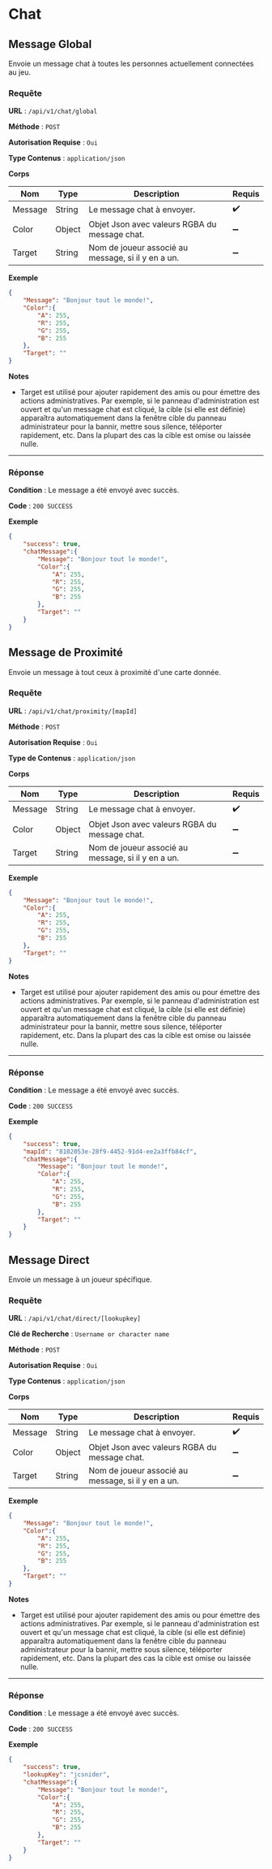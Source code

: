 # Chat


## Message Global

Envoie un message chat à toutes les personnes actuellement connectées au jeu.

### Requête

**URL** : `/api/v1/chat/global`

**Méthode** : `POST`

**Autorisation Requise** : `Oui`

**Type Contenus** : `application/json`

**Corps**

| Nom   | Type | Description | Requis |
| ----- | ---- |------------ | -------- |
| Message | String  | Le message chat à envoyer. | :heavy_check_mark: |
| Color | Object  | Objet Json avec valeurs RGBA du message chat. | :heavy_minus_sign: |
| Target | String  | Nom de joueur associé au message, si il y en a un. | :heavy_minus_sign: |

**Exemple**

```json
{
	"Message": "Bonjour tout le monde!",
	"Color":{
		"A": 255,
		"R": 255,
		"G": 255,
		"B": 255
	},
	"Target": ""
}
```


**Notes**

* Target est utilisé pour ajouter rapidement des amis ou pour émettre des actions administratives. Par exemple, si le panneau d'administration est ouvert et qu'un message chat est cliqué, la cible (si elle est définie) apparaîtra automatiquement dans la fenêtre cible du panneau administrateur pour la bannir, mettre sous silence, téléporter rapidement, etc.  Dans la plupart des cas la cible est omise ou laissée nulle.

---

### Réponse

**Condition** : Le message a été envoyé avec succès.

**Code** : `200 SUCCESS`

**Exemple**

```json
{
	"success": true,
	"chatMessage":{
		"Message": "Bonjour tout le monde!",
		"Color":{
			"A": 255,
			"R": 255,
			"G": 255,
			"B": 255
		},
		"Target": ""
	}
}
```


## Message de Proximité

Envoie un message à tout ceux à proximité d'une carte donnée.

### Requête

**URL** : `/api/v1/chat/proximity/[mapId]`

**Méthode** : `POST`

**Autorisation Requise** : `Oui`

**Type de Contenus** : `application/json`

**Corps**

| Nom   | Type | Description | Requis |
| ----- | ---- |------------ | -------- |
| Message | String  | Le message chat à envoyer. | :heavy_check_mark: |
| Color | Object  | Objet Json avec valeurs RGBA du message chat. | :heavy_minus_sign: |
| Target | String  | Nom de joueur associé au message, si il y en a un. | :heavy_minus_sign: |

**Exemple**

```json
{
	"Message": "Bonjour tout le monde!",
	"Color":{
		"A": 255,
		"R": 255,
		"G": 255,
		"B": 255
	},
	"Target": ""
}
```


**Notes**
* Target est utilisé pour ajouter rapidement des amis ou pour émettre des actions administratives. Par exemple, si le panneau d'administration est ouvert et qu'un message chat est cliqué, la cible (si elle est définie) apparaîtra automatiquement dans la fenêtre cible du panneau administrateur pour la bannir, mettre sous silence, téléporter rapidement, etc.  Dans la plupart des cas la cible est omise ou laissée nulle.

---

### Réponse

**Condition** : Le message a été envoyé avec succès.

**Code** : `200 SUCCESS`

**Exemple**

```json
{
	"success": true,
	"mapId": "8102053e-28f9-4452-91d4-ee2a3ffb84cf",
	"chatMessage":{
		"Message": "Bonjour tout le monde!",
		"Color":{
			"A": 255,
			"R": 255,
			"G": 255,
			"B": 255
		},
		"Target": ""
	}
}
```


## Message Direct

Envoie un message à un joueur spécifique.

### Requête

**URL** : `/api/v1/chat/direct/[lookupkey]`

**Clé de Recherche** : `Username or character name`

**Méthode** : `POST`

**Autorisation Requise** : `Oui`

**Type Contenus** : `application/json`

**Corps**

| Nom   | Type | Description | Requis |
| ----- | ---- |------------ | -------- |
| Message | String  | Le message chat à envoyer. | :heavy_check_mark: |
| Color | Object  | Objet Json avec valeurs RGBA du message chat. | :heavy_minus_sign: |
| Target | String  | Nom de joueur associé au message, si il y en a un. | :heavy_minus_sign: |

**Exemple**

```json
{
	"Message": "Bonjour tout le monde!",
	"Color":{
		"A": 255,
		"R": 255,
		"G": 255,
		"B": 255
	},
	"Target": ""
}
```


**Notes**
* Target est utilisé pour ajouter rapidement des amis ou pour émettre des actions administratives. Par exemple, si le panneau d'administration est ouvert et qu'un message chat est cliqué, la cible (si elle est définie) apparaîtra automatiquement dans la fenêtre cible du panneau administrateur pour la bannir, mettre sous silence, téléporter rapidement, etc.  Dans la plupart des cas la cible est omise ou laissée nulle.

---

### Réponse

**Condition** : Le message a été envoyé avec succès.

**Code** : `200 SUCCESS`

**Exemple**

```json
{
	"success": true,
	"lookupKey": "jcsnider",
	"chatMessage":{
		"Message": "Bonjour tout le monde!",
		"Color":{
			"A": 255,
			"R": 255,
			"G": 255,
			"B": 255
		},
		"Target": ""
	}
}
```
